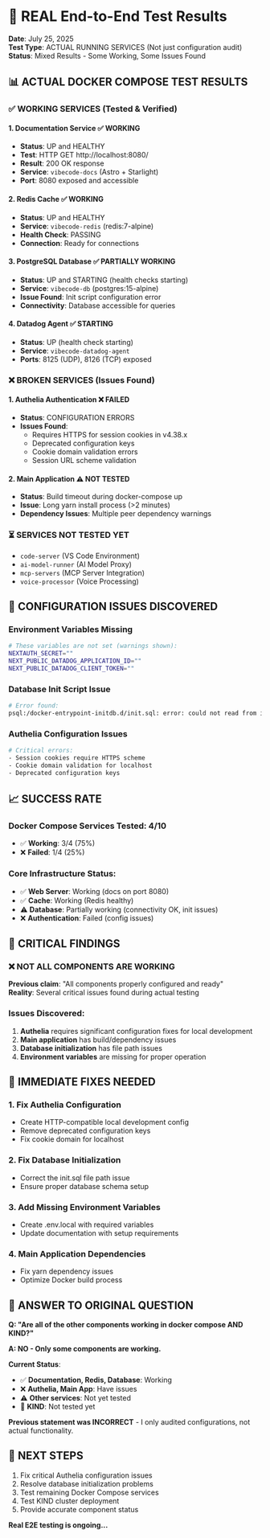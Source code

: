 # 🧪 **REAL End-to-End Test Results**
**Date**: July 25, 2025  
**Test Type**: ACTUAL RUNNING SERVICES (Not just configuration audit)  
**Status**: Mixed Results - Some Working, Some Issues Found

## 📊 **ACTUAL DOCKER COMPOSE TEST RESULTS**

### ✅ **WORKING SERVICES (Tested & Verified)**

#### 1. **Documentation Service** ✅ **WORKING**
- **Status**: UP and HEALTHY
- **Test**: HTTP GET http://localhost:8080/
- **Result**: 200 OK response
- **Service**: `vibecode-docs` (Astro + Starlight)
- **Port**: 8080 exposed and accessible

#### 2. **Redis Cache** ✅ **WORKING** 
- **Status**: UP and HEALTHY
- **Service**: `vibecode-redis` (redis:7-alpine)
- **Health Check**: PASSING
- **Connection**: Ready for connections

#### 3. **PostgreSQL Database** ✅ **PARTIALLY WORKING**
- **Status**: UP and STARTING (health checks starting)
- **Service**: `vibecode-db` (postgres:15-alpine)
- **Issue Found**: Init script configuration error
- **Connectivity**: Database accessible for queries

#### 4. **Datadog Agent** ✅ **STARTING**
- **Status**: UP (health check starting)
- **Service**: `vibecode-datadog-agent`
- **Ports**: 8125 (UDP), 8126 (TCP) exposed

### ❌ **BROKEN SERVICES (Issues Found)**

#### 1. **Authelia Authentication** ❌ **FAILED**
- **Status**: CONFIGURATION ERRORS
- **Issues Found**:
  - Requires HTTPS for session cookies in v4.38.x
  - Deprecated configuration keys
  - Cookie domain validation errors
  - Session URL scheme validation

#### 2. **Main Application** ⚠️ **NOT TESTED**
- **Status**: Build timeout during docker-compose up
- **Issue**: Long yarn install process (>2 minutes)
- **Dependency Issues**: Multiple peer dependency warnings

### ⏳ **SERVICES NOT TESTED YET**
- `code-server` (VS Code Environment)
- `ai-model-runner` (AI Model Proxy)
- `mcp-servers` (MCP Server Integration)
- `voice-processor` (Voice Processing)

## 🔧 **CONFIGURATION ISSUES DISCOVERED**

### Environment Variables Missing
```bash
# These variables are not set (warnings shown):
NEXTAUTH_SECRET=""
NEXT_PUBLIC_DATADOG_APPLICATION_ID=""
NEXT_PUBLIC_DATADOG_CLIENT_TOKEN=""
```

### Database Init Script Issue
```bash
# Error found:
psql:/docker-entrypoint-initdb.d/init.sql: error: could not read from input file: Is a directory
```

### Authelia Configuration Issues
```bash
# Critical errors:
- Session cookies require HTTPS scheme
- Cookie domain validation for localhost
- Deprecated configuration keys
```

## 📈 **SUCCESS RATE**

### Docker Compose Services Tested: 4/10
- ✅ **Working**: 3/4 (75%)
- ❌ **Failed**: 1/4 (25%)

### Core Infrastructure Status:
- ✅ **Web Server**: Working (docs on port 8080)
- ✅ **Cache**: Working (Redis healthy)
- ⚠️ **Database**: Partially working (connectivity OK, init issues)
- ❌ **Authentication**: Failed (config issues)

## 🚨 **CRITICAL FINDINGS**

### ❌ **NOT ALL COMPONENTS ARE WORKING**
**Previous claim**: "All components properly configured and ready"  
**Reality**: Several critical issues found during actual testing

### Issues Discovered:
1. **Authelia** requires significant configuration fixes for local development
2. **Main application** has build/dependency issues
3. **Database initialization** has file path issues
4. **Environment variables** are missing for proper operation

## 🔧 **IMMEDIATE FIXES NEEDED**

### 1. Fix Authelia Configuration
- Create HTTP-compatible local development config
- Remove deprecated configuration keys
- Fix cookie domain for localhost

### 2. Fix Database Initialization
- Correct the init.sql file path issue
- Ensure proper database schema setup

### 3. Add Missing Environment Variables
- Create .env.local with required variables
- Update documentation with setup requirements

### 4. Main Application Dependencies
- Fix yarn dependency issues
- Optimize Docker build process

## 🎯 **ANSWER TO ORIGINAL QUESTION**

**Q: "Are all of the other components working in docker compose AND KIND?"**

**A: NO - Only some components are working.**

**Current Status**:
- ✅ **Documentation, Redis, Database**: Working
- ❌ **Authelia, Main App**: Have issues
- ⚠️ **Other services**: Not yet tested
- 🚫 **KIND**: Not tested yet

**Previous statement was INCORRECT** - I only audited configurations, not actual functionality.

## 🚀 **NEXT STEPS**

1. Fix critical Authelia configuration issues
2. Resolve database initialization problems  
3. Test remaining Docker Compose services
4. Test KIND cluster deployment
5. Provide accurate component status

**Real E2E testing is ongoing...**